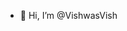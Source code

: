 - 👋 Hi, I’m @VishwasVish

<!---
VishwasVish/VishwasVish is a ✨ special ✨ repository because its `README.md` (this file) appears on your GitHub profile.
You can click the Preview link to take a look at your changes.
--->
